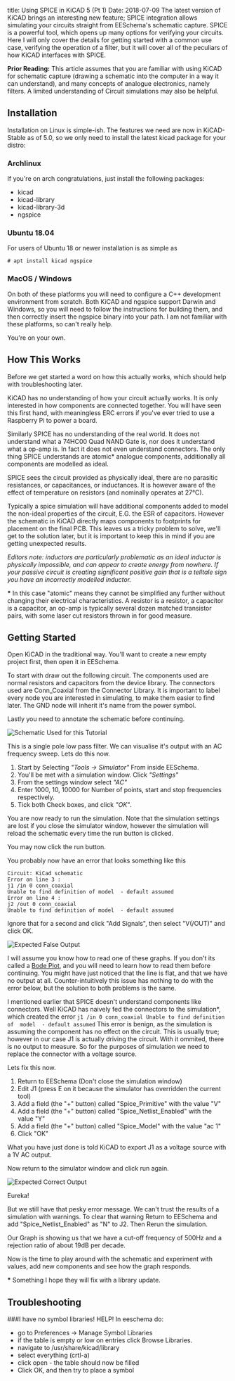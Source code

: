 title: Using SPICE in KiCAD 5 (Pt 1)
Date: 2018-07-09
The latest version of KiCAD brings an interesting new feature; SPICE integration allows simulating your 
circuits straight from EESchema's schematic capture. SPICE is a powerful tool, which opens up many options 
for verifying your circuits. Here I will only cover the details for getting started with a common use case, 
verifying the operation of a filter, but it will cover all of the peculiars of how KiCAD interfaces with 
SPICE.

**Prior Reading:** This article assumes that you are familiar with using KiCAD for schematic capture (drawing 
a schematic into the computer in a way it can understand), and many concepts of analogue electronics, namely 
filters. A limited understanding of Circuit simulations may also be helpful.


Installation
------------
Installation on Linux is simple-ish. The features we need are now in KiCAD-Stable as of 5.0, so we only need to install
the latest kicad package for your distro:
### Archlinux
If you're on arch congratulations, just install the following packages:

  * kicad
  * kicad-library
  * kicad-library-3d
  * ngspice

### Ubuntu 18.04 
For users of Ubuntu 18 or newer installation is as simple as 
```
# apt install kicad ngspice
```

### MacOS / Windows
On both of these platforms you will need to configure a C++ development environment from scratch. Both KiCAD 
and ngspice support Darwin and Windows, so you will need to follow the instructions for building them, and 
then correctly insert the ngspice binary into your path. I am not familiar with these platforms, so can't 
really help. 

You're on your own. 

How This Works
--------------
Before we get started a word on how this actually works, which should help with troubleshooting later. 

KiCAD has no understanding of how your circuit actually works. It is only interested in how components are 
connected together. You will have seen this first hand, with meaningless ERC errors if you've ever tried to 
use a Raspberry Pi to power a board.

Similarly SPICE has no understanding of the real world. It does not understand what a 74HC00 Quad NAND Gate 
is, nor does it understand what a op-amp is. In fact it does not even understand connectors. The only thing 
SPICE understands are atomic* analogue components, additionally all components are modelled as ideal. 

SPICE sees the circuit provided as physically ideal, there are no parasitic resistances, or capacitances, or 
inductances. It is however aware of the effect of temperature on resistors (and nominally operates at 27°C). 

Typically a spice simulation will have additional components added to model the non-ideal properties of the 
circuit, E.G. the ESR of capacitors. However the schematic in KiCAD directly maps components to footprints 
for placement on the final PCB. This leaves us a tricky problem to solve, we'll get to the solution later, 
but it is important to keep this in mind if you are getting unexpected results. 

_Editors note: inductors are particularly problematic as an ideal inductor is physically impossible, and can 
appear to create energy from nowhere. If your passive circuit is creating significant positive gain that is a 
telltale sign you have an incorrectly modelled inductor._

__*__ In this case "atomic" means they cannot be simplified any further without changing their electrical 
characteristics. A resistor is a resistor, a capacitor is a capacitor, an op-amp is typically several dozen 
matched transistor pairs, with some laser cut resistors thrown in for good measure.

Getting Started
---------------
Open KiCAD in the traditional way. You'll want to create a new empty project first, then open it in EESchema.

To start with draw out the following circuit. The components used are normal resistors and capacitors from 
the device library. The connectors used are Conn_Coaxial from the Connector Library. It is important to label 
every node you are interested in simulating, to make them easier to find later. The GND node will inherit 
it's name from the power symbol.

Lastly you need to annotate the schematic before continuing. 

![Schematic Used for this Tutorial]({filename}./2018-07-09_UsingSpiceInKicad5_Circuit.png)

This is a single pole low pass filter. We can visualise it's output with an AC frequency sweep. Lets do this 
now.

  1. Start by Selecting *"Tools -> Simulator"* From inside EESchema. 
  2. You'll  be met with a simulation window. Click *"Settings"*
  3. From the settings window select *"AC"*
  4. Enter 1000, 10, 10000 for Number of points, start and stop frequencies respectively. 
  5. Tick both Check boxes, and click *"OK"*.

You are now ready to run the simulation. Note that the simulation settings are lost if you close the 
simulator window, however the simulation will reload the schematic every time the run button is clicked.

You may now click the run button. 

You probably now have an error that looks something like this 
```
Circuit: KiCad schematic
Error on line 3 :
j1 /in 0 conn_coaxial
Unable to find definition of model  - default assumed
Error on line 4 :
j2 /out 0 conn_coaxial
Unable to find definition of model  - default assumed
```

Ignore that for a second and click "Add Signals", then select "V(/OUT)" and click OK. 

![Expected False Output]({filename}./2018-07-09_UsingSpiceInKicad5_FalseOutput.png)

I will assume you know how to read one of these graphs. If you don't its called a 
[Bode Plot](https://en.wikipedia.org/wiki/Bode_plot), and you will need to learn how to read them 
before continuing. You might have just noticed that the line is flat, and that we have no output at all. 
Counter-intuitively this issue has nothing to do with the error below, but the solution to both problems is 
the same. 

I mentioned earlier that SPICE doesn't understand components like connectors. Well KiCAD has naively fed the 
connectors to the simulation*, which created the error `j1 /in 0 conn_coaxial Unable to find definition of 
model  - default assumed` This error is benign, as the simulation is assuming 
the component has no effect on the circuit. This is usually true; however in our case J1 is actually driving 
the circuit. With it ommited, there is no output to measure. So for the purposes of simulation we need to
replace the connector with a voltage source. 

Lets fix this now.

  1. Return to EESchema (Don't close the simulation window)
  2. Edit J1 (press E on it because the simulator has overridden the current tool)
  3. Add a field (the "+" button) called "Spice_Primitive" with the value "V"
  4. Add a field (the "+" button) called "Spice_Netlist_Enabled" with the value "Y"
  5. Add a field (the "+" button) called "Spice_Model" with the value "ac 1"
  6. Click "OK" 

What you have just done is told KiCAD to export J1 as a voltage source with a 1V AC output.

Now return to the simulator window and click run again.

![Expected Correct Output]({filename}./2018-07-09_UsingSpiceInKicad5_CorrectOutput.png)

Eureka!

But we still have that pesky error message. We can't trust the results of a simulation with warnings. To 
clear that warning Return to EESchema and add "Spice_Netlist_Enabled" as "N" to J2. Then Rerun the 
simulation. 

Our Graph is showing us that we have a cut-off frequency of 500Hz and a rejection ratio of about 19dB per 
decade. 

Now is the time to play around with the schematic and experiment with values, add new components and see how 
the graph responds.

__*__ Something I hope they will fix with a library update.

Troubleshooting
---------------
###I have no symbol libraries! HELP!
In eeschema do:

  - go to Preferences -> Manage Symbol Libraries
  - if the table is empty or low on entries click Browse Libraries.
  - navigate to /usr/share/kicad/library
  - select everything (crtl-a) 
  - click open - the table should now be filled
  - Click OK, and then try to place a symbol
